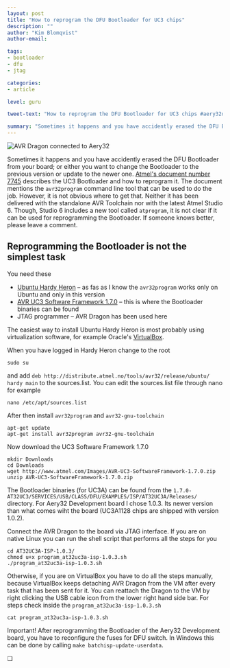 ```yaml
---
layout: post
title: "How to reprogram the DFU Bootloader for UC3 chips"
description: ""
author: "Kim Blomqvist"
author-email:

tags:
- bootloader
- dfu
- jtag

categories:
- article

level: guru

tweet-text: "How to reprogram the DFU Bootloader for UC3 chips #aery32devzone"

summary: "Sometimes it happens and you have accidently erased the DFU Bootloader from your board; or either you want to change the Bootloader to the previous version or update to the newer one. This article describes how to do that"
---
```


<img class="pull-right" itemprop="image" src="http://devzone.aery32.com/images/reprogramming_bootloader_of_aery32.png" alt="AVR Dragon connected to Aery32">

Sometimes it happens and you have accidently erased the DFU Bootloader from your board; or either you want to change the Bootloader to the previous version or update to the newer one. [Atmel's document number 7745](http://www.atmel.com/Images/doc7745.pdf) describes the UC3 Bootloader and how to reprogram it. The document mentions the `avr32program` command line tool that can be used to do the job. However, it is not obvious where to get that. Neither it has been delivered with the standalone AVR Toolchain nor with the latest Atmel Studio 6. Though, Studio 6 includes a new tool called `atprogram`, it is not clear if it can be used for reprogramming the Bootloader. If someone knows better, please leave a comment.

## Reprogramming the Bootloader is not the simplest task

You need these

- [Ubuntu Hardy Heron](http://releases.ubuntu.com/8.04/) &ndash; as fas as I know the `avr32program` works only on Ubuntu and only in this version
- [AVR UC3 Software Framework 1.7.0](http://www.atmel.com/Images/AVR-UC3-SoftwareFramework-1.7.0.zip) &ndash; this is where the Bootloader binaries can be found
- JTAG programmer &ndash; AVR Dragon has been used here

The easiest way to install Ubuntu Hardy Heron is most probably using virtualization software, for example Oracle's [VirtualBox](https://www.virtualbox.org/).

When you have logged in Hardy Heron change to the root

	sudo su

and add `deb http://distribute.atmel.no/tools/avr32/release/ubuntu/ hardy main` to the sources.list. You can edit the sources.list file through nano for example

	nano /etc/apt/sources.list

After then install `avr32program` and `avr32-gnu-toolchain`

	apt-get update
	apt-get install avr32program avr32-gnu-toolchain

Now download the UC3 Software Framework 1.7.0

	mkdir Downloads
	cd Downloads
	wget http://www.atmel.com/Images/AVR-UC3-SoftwareFramework-1.7.0.zip
	unzip AVR-UC3-SoftwareFramework-1.7.0.zip

The Bootloader binaries (for UC3A) can be found from the `1.7.0-AT32UC3/SERVICES/USB/CLASS/DFU/EXAMPLES/ISP/AT32UC3A/Releases/` directory. For Aery32 Development board I chose 1.0.3. Its newer version than what comes wiht the board (UC3A1128 chips are shipped with version 1.0.2).

Connect the AVR Dragon to the board via JTAG interface. If you are on native Linux you can run the shell script that performs all the steps for you

	cd AT32UC3A-ISP-1.0.3/
	chmod u+x program_at32uc3a-isp-1.0.3.sh
	./program_at32uc3a-isp-1.0.3.sh

Otherwise, if you are on VirtualBox you have to do all the steps manually, because VirtualBox keeps detaching AVR Dragon from the VM after every task that has been sent for it. You can reattach the Dragon to the VM by right clicking the USB cable icon from the lower right hand side bar. For steps check inside the `program_at32uc3a-isp-1.0.3.sh`

	cat program_at32uc3a-isp-1.0.3.sh

<span class="label label-important">Important!</span> After reprogramming the Bootloader of the Aery32 Development board, you have to reconfigure the fuses for DFU switch. In Windows this can be done by calling `make batchisp-update-userdata`.

&#10065;